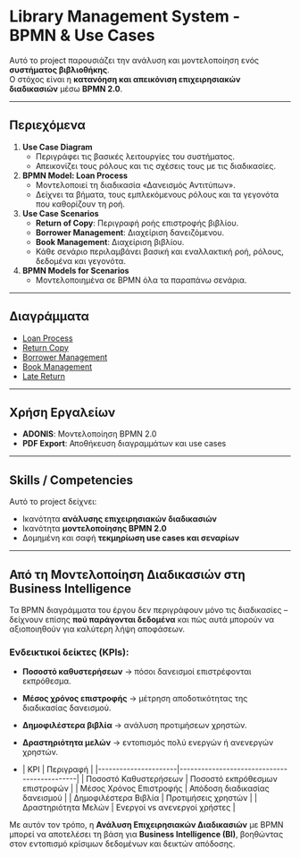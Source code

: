 # Library Management System - BPMN & Use Cases

Αυτό το project παρουσιάζει την ανάλυση και μοντελοποίηση ενός **συστήματος βιβλιοθήκης**.  
Ο στόχος είναι η **κατανόηση και απεικόνιση επιχειρησιακών διαδικασιών** μέσω **BPMN 2.0**.

---

## Περιεχόμενα

1. **Use Case Diagram**
   - Περιγράφει τις βασικές λειτουργίες του συστήματος.
   - Απεικονίζει τους ρόλους και τις σχέσεις τους με τις διαδικασίες.
2. **BPMN Model: Loan Process**
   - Μοντελοποιεί τη διαδικασία «Δανεισμός Αντιτύπων».
   - Δείχνει τα βήματα, τους εμπλεκόμενους ρόλους και τα γεγονότα που καθορίζουν τη ροή.
3. **Use Case Scenarios**
   - **Return of Copy**: Περιγραφή ροής επιστροφής βιβλίου.
   - **Borrower Management**: Διαχείριση δανειζόμενου.
   - **Book Management**: Διαχείριση βιβλίου.
   - Κάθε σενάριο περιλαμβάνει βασική και εναλλακτική ροή, ρόλους, δεδομένα και γεγονότα.
4. **BPMN Models for Scenarios**
   - Μοντελοποιημένα σε BPMN όλα τα παραπάνω σενάρια.

---

## Διαγράμματα

- [Loan Process](Diagrams/Loan_Process.pdf)
- [Return Copy](Diagrams/Return_Copy.pdf)
- [Borrower Management](Diagrams/Borrower_Management.pdf)
- [Book Management](Diagrams/Book_Management.pdf)
- [Late Return](Diagrams/Late_Return.pdf)

---

## Χρήση Εργαλείων

- **ADONIS**: Μοντελοποίηση BPMN 2.0
- **PDF Export**: Αποθήκευση διαγραμμάτων και use cases

---

## Skills / Competencies

Αυτό το project δείχνει:

- Ικανότητα **ανάλυσης επιχειρησιακών διαδικασιών**
- Ικανότητα **μοντελοποίησης BPMN 2.0**
- Δομημένη και σαφή **τεκμηρίωση use cases και σεναρίων**

---

## Από τη Μοντελοποίηση Διαδικασιών στη Business Intelligence

Τα BPMN διαγράμματα του έργου δεν περιγράφουν μόνο τις διαδικασίες – δείχνουν επίσης **πού παράγονται δεδομένα** και πώς αυτά μπορούν να αξιοποιηθούν για καλύτερη λήψη αποφάσεων.  

### Ενδεικτικοί δείκτες (KPIs):
- **Ποσοστό καθυστερήσεων** → πόσοι δανεισμοί επιστρέφονται εκπρόθεσμα.  
- **Μέσος χρόνος επιστροφής** → μέτρηση αποδοτικότητας της διαδικασίας δανεισμού.  
- **Δημοφιλέστερα βιβλία** → ανάλυση προτιμήσεων χρηστών.  
- **Δραστηριότητα μελών** → εντοπισμός πολύ ενεργών ή ανενεργών χρηστών.

- | KPI                  | Περιγραφή                                  |
|----------------------|---------------------------------------------|
| Ποσοστό Καθυστερήσεων | Ποσοστό εκπρόθεσμων επιστροφών             |
| Μέσος Χρόνος Επιστροφής | Απόδοση διαδικασίας δανεισμού             |
| Δημοφιλέστερα Βιβλία   | Προτιμήσεις χρηστών                         |
| Δραστηριότητα Μελών     | Ενεργοί vs ανενεργοί χρήστες              |


Με αυτόν τον τρόπο, η **Ανάλυση Επιχειρησιακών Διαδικασιών** με BPMN μπορεί να αποτελέσει τη βάση για **Business Intelligence (BI)**, βοηθώντας στον εντοπισμό κρίσιμων δεδομένων και δεικτών απόδοσης.  
